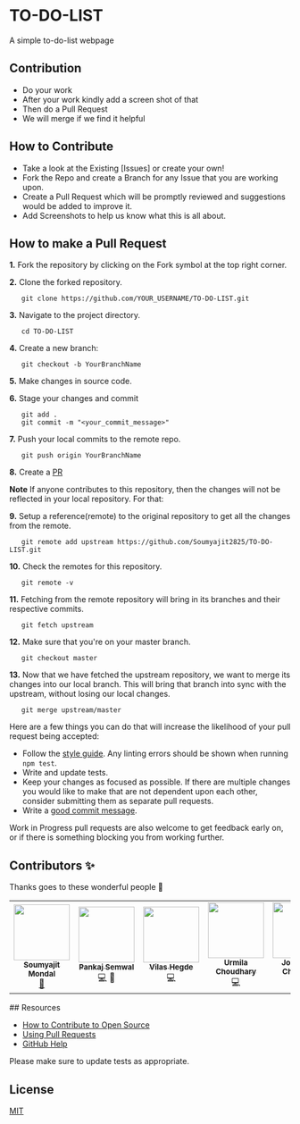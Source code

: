 # TO-DO-LIST
A simple to-do-list webpage

## Contribution

* Do your work 
* After your work kindly add a screen shot of that
* Then do a Pull Request
* We will merge if we find it helpful
## How to Contribute

- Take a look at the Existing [Issues] or create your own!
- Fork the Repo and create a Branch for any Issue that you are working upon.
- Create a Pull Request which will be promptly reviewed and suggestions would be added to improve it.
- Add Screenshots to help us know what this is all about.

## How to make a Pull Request

**1.** Fork the repository by clicking on the Fork symbol at the top right corner.

**2.** Clone the forked repository.
```
   git clone https://github.com/YOUR_USERNAME/TO-DO-LIST.git
```

**3.** Navigate to the project directory.
```
   cd TO-DO-LIST
```

**4.** Create a new branch:
```
   git checkout -b YourBranchName
```

**5.** Make changes in source code.

**6.** Stage your changes and commit

```
   git add .
   git commit -m "<your_commit_message>"
```

**7.** Push your local commits to the remote repo.

```
   git push origin YourBranchName
```

**8.** Create a [PR](https://help.github.com/en/github/collaborating-with-issues-and-pull-requests/creating-a-pull-request)

**Note** If anyone contributes to this repository, then the changes will not be reflected in your local repository. For that:

**9.** Setup a reference(remote) to the original repository to get all the changes from the remote.
```
   git remote add upstream https://github.com/Soumyajit2825/TO-DO-LIST.git
```

**10.** Check the remotes for this repository.
```
   git remote -v
```

**11.** Fetching from the remote repository will bring in its branches and their respective commits.
```
   git fetch upstream
```

**12.** Make sure that you're on your master branch.
```
   git checkout master
```

**13.** Now that we have fetched the upstream repository, we want to merge its changes into our local branch. This will bring that branch into sync with the upstream, without losing our local changes.
```
   git merge upstream/master
```

Here are a few things you can do that will increase the likelihood of your pull request being accepted:

- Follow the [style guide](https://gist.github.com/lisawolderiksen/a7b99d94c92c6671181611be1641c733). Any linting errors should be shown when running `npm test`.
- Write and update tests.
- Keep your changes as focused as possible. If there are multiple changes you would like to make that are not dependent upon each other, consider submitting them as separate pull requests.
- Write a [good commit message](http://tbaggery.com/2008/04/19/a-note-about-git-commit-messages.html).

Work in Progress pull requests are also welcome to get feedback early on, or if there is something blocking you from working further.
## Contributors ✨

Thanks goes to these wonderful people 💜
<table>
  <tr>
    <td align="center"><a href="https://github.com/Soumyajit2825"><img src="https://avatars.githubusercontent.com/u/100519291?v=4" width="100px;" alt=""/><br /><sub><b>Soumyajit Mondal</b></sub></a><br /><a href="#maintenance-Tlazypanda" title="Maintenance">🚧</a></td>
    <td align="center"><a href="https://github.com/pnkjxmwl"><img src="https://avatars.githubusercontent.com/u/81282394?v=4" width="100px;" alt=""/><br /><sub><b>Pankaj Semwal</b></sub></a><br /><a title="Code">💻 📖</a></td>
    <td align="center"><a href="https://github.com/vilasrhegde"><img src="https://avatars.githubusercontent.com/u/85540091?v=4" width="100px;" alt=""/><br /><sub><b>Vilas Hegde</b></sub></a><br /><a  title="Code">💻</a></td>
    <td align="center"><a href="https://github.com/Urmilasc"><img src="https://avatars.githubusercontent.com/u/97338915?v=4" width="100px;" alt=""/><br /><sub><b>Urmila Choudhary</b></sub></a><br /> <a  title="Code">💻</a></td>
    <td align="center"><a href="https://github.com/Chaitanya-087"><img src="https://avatars.githubusercontent.com/u/76115770?v=4" width="100px;" alt=""/><br /><sub><b>Jonnadula Chaitanya</b></sub></a><br /><a  title="Code">💻</a></td>
    <td align="center"><a href="https://github.com/w3ssfs"><img src="https://avatars.githubusercontent.com/u/85897421?v=4" width="100px;" alt=""/><br /><sub><b>Wesley</b></sub></a><br /><a title="Code">💻</a></td>
  </tr>
  </table>
## Resources

- [How to Contribute to Open Source](https://opensource.guide/how-to-contribute/)
- [Using Pull Requests](https://help.github.com/articles/about-pull-requests/)
- [GitHub Help](https://help.github.com)

Please make sure to update tests as appropriate.

## License
[MIT](https://choosealicense.com/licenses/mit/)
